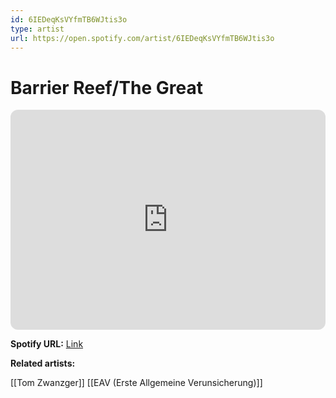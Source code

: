 ```yaml
---
id: 6IEDeqKsVYfmTB6WJtis3o
type: artist
url: https://open.spotify.com/artist/6IEDeqKsVYfmTB6WJtis3o
---
```

# Barrier Reef/The Great

<iframe style="border-radius:12px" src="https://open.spotify.com/embed/artist/6IEDeqKsVYfmTB6WJtis3o" width="100%" height="352" frameBorder="0" allowfullscreen="" allow="autoplay; clipboard-write; encrypted-media; fullscreen; picture-in-picture" loading="lazy"></iframe>

**Spotify URL:** [Link](https://open.spotify.com/artist/6IEDeqKsVYfmTB6WJtis3o)

**Related artists:**

[[Tom Zwanzger]]
[[EAV (Erste Allgemeine Verunsicherung)]]
